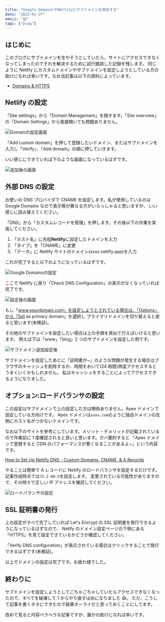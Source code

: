 ```yaml
---
title: "Google DomainsでNetlifyにサブドメインを設定する"
date: "2023-01-27"
emoji: "😅"
tags: ["blog"]
---
```


## はじめに

このブログにサブドメインを生やそうとしていたら、サイトにアクセスできなくなってしまったのでそれを解決するために試行錯誤した記録を残します。
同じように Netlify にカスタムドメインやサブドメインを設定しようとしている方の助けになれば幸いです。なお当記事は以下の資料によっています。

- [Domains & HTTPS](https://docs.netlify.com/domains-https/custom-domains/configure-external-dns/)

## Netlify の設定

「Site settings」から「Domain Management」を開きます。「Site overview」の「Domain Settings」から直接開いても問題ありません。

![Domainの設定画面](/images/change-this-site-domain/step-1-1.png)

「Add custom domain」を押して登録したいドメイン、またはサブドメインを入力し「Verify」、「Add domain」の順に押していきます。

いい感じにできていれば下のような画面になっているはずです。

![追加後の画面](/images/change-this-site-domain/step-1-2.png)

## 外部 DNS の設定

お使いの DNS プロバイダで CNAME を設定します。私が使用しているのは Google Domains なので表示等が異なる方がいらっしゃると思いますが、
いい感じに読み替えてください。

「DNS」から「カスタムレコードを管理」を押します。その後以下の作業を実施してください。

1. 「ホスト名」に先程**Netlify**に設定したドメインを入力
1. 「タイプ」を「CNAME」に変更
1. 「データ」に Netlify サイトのドメイン(xxxx.netlify.app)を入力

これが完了すると以下のようになっているはずです。

![Google Domainsの設定](/images/change-this-site-domain/step-2-1.png)

ここで Netlify に戻り「Check DNS Configuration」の表示がなくなっていれば完了です。

![設定後の画面](/images/change-this-site-domain/step-2-2.png)

もし「www.yourdomain.com」を設定しようとされている場合は、「Options」から「Set as primary domain」を選択し
プライマリドメインを切り替えると直ると思います(未検証)。

その他のサブドメインを設定したい場合は上の手順を真似て行えばいけると思います。
例えば下は「www」「blog」2 つのサブドメインを設定した例です。

![サブドメイン追加設定後](/images/change-this-site-domain/step-2-3.png)

サブドメインを設定したあとに「証明書が~」のような問題が発生する場合はブラウザのキャッシュを削除するか、時間をおいて(24 時間)再度アクセスするとうまくいくかもしれません。
私はキャッシュをすることによってアクセスできるようになりました。

## オプション:ロードバランサの設定

この設定はサブドメインで上の設定した方は関係ありません。Apex ドメインで設定している方向けです。
Apex ドメインは`xxxx.com`のように独自ドメインの左側にホスト名がつかないドメインです。

なお以下のサイトを参考にしています。メリット・デメリットが記載されているので作業前に 1 度確認されると良いと思います。ガバ要約すると 「Apex ドメインで登録すると CDN のパフォーマンスが悪くなることがあるよ~」という内容です。

[How to Set Up Netlify DNS - Custom Domains, CNAME, & A Records](https://www.netlify.com/blog/2020/03/26/how-to-set-up-netlify-dns-custom-domains-cname-and-a-records/)

やることは簡単で A レコードに Netlify のロードバランサを設定するだけです。記事作成時点では`75.2.60.5`を設定します。
変更されている可能性がありますので、その時々で正しい IP アドレスを確認してください。

![ロードバランサの設定](/images/change-this-site-domain/step-3-1.png)

## SSL 証明書の発行

上の設定がすべて完了していれば Let's Encrypt の SSL 証明書を発行できるようになっているはずなので、
Netlfy のドメイン設定ページの下側にある「HTTPS」を見て設定できているかどうか確認してください。

「Verify DNS configuration」が表示されている場合はクリックすることで発行できるはずです(未検証)。

以上でドメインの設定は完了です。お疲れ様でした。

## 終わりに

サブドメインを設定しようとしてごちゃごちゃしていたらアクセスできなくなったので、すべてを破壊して 1 からやり直すはめになりました 😅。
ただ、こうして記事を書くネタにできたので結果オーライだと思っておくことにしてます。

改めて見ると内容ペラペラな記事ですが、誰かの助けになれば幸いです。

